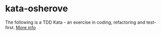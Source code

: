 # kata-osherove

The following is a TDD Kata - an exercise in coding, refactoring and test-first. [More info](http://osherove.com/tdd-kata-1/)
